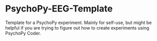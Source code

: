 # PsychoPy-EEG-Template
Template for a PsychoPy experiment. Mainly for self-use, but might be helpful if you are trying to figure out how to create experiments using PsychoPy Coder.
